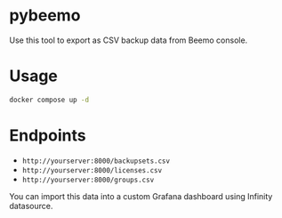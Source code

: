 pybeemo
===

Use this tool to export as CSV backup data from Beemo console.

# Usage
```bash
docker compose up -d
```

# Endpoints
- `http://yourserver:8000/backupsets.csv`
- `http://yourserver:8000/licenses.csv`
- `http://yourserver:8000/groups.csv`

You can import this data into a custom Grafana dashboard using Infinity datasource.

